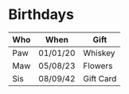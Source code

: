 # Birthdays

| Who   | When     | Gift      |
|-------|----------|-----------|  
| Paw   | 01/01/20 | Whiskey   |
| Maw   | 05/08/23 | Flowers   |
| Sis   | 08/09/42 | Gift Card |


